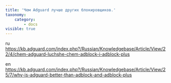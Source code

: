 ```yaml
---
title: 'Чем Adguard лучше других блокировщиков.'
taxonomy:
    category:
        - docs
visible: true
---
```


ru
https://kb.adguard.com/index.php?/Russian/Knowledgebase/Article/View/22/4/chem-adguard-luchshe-chem-adblock-i-adblock-plus

en
https://kb.adguard.com/index.php?/Russian/Knowledgebase/Article/View/25/7/why-is-adguard-better-than-adblock-and-adblock-plus